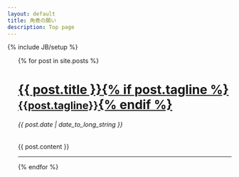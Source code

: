 ```yaml
---
layout: default
title: 角煮の願い
description: Top page
---
```

{% include JB/setup %}

<ul class="posts">
  {% for post in site.posts %}
    <h1><a href="{{ post.url }}">{{ post.title }}{% if post.tagline %}<small>{{post.tagline}}</small>{% endif %}</a></h1>
    <h6>{{ post.date | date_to_long_string }}</h6>
    {{ post.content }}
    <hr />
  {% endfor %}
</ul>

